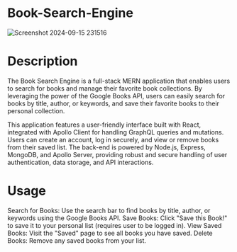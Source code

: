 # Book-Search-Engine

![Screenshot 2024-09-15 231516](https://github.com/user-attachments/assets/b62ca75f-3b75-4658-8db1-664f735902b1)

# Description
The Book Search Engine is a full-stack MERN application that enables users to search for books and manage their favorite book collections. By leveraging the power of the Google Books API, users can easily search for books by title, author, or keywords, and save their favorite books to their personal collection.

This application features a user-friendly interface built with React, integrated with Apollo Client for handling GraphQL queries and mutations. Users can create an account, log in securely, and view or remove books from their saved list. The back-end is powered by Node.js, Express, MongoDB, and Apollo Server, providing robust and secure handling of user authentication, data storage, and API interactions.

# Usage
Search for Books: Use the search bar to find books by title, author, or keywords using the Google Books API.
Save Books: Click "Save this Book!" to save it to your personal list (requires user to be logged in).
View Saved Books: Visit the "Saved" page to see all books you have saved.
Delete Books: Remove any saved books from your list.
